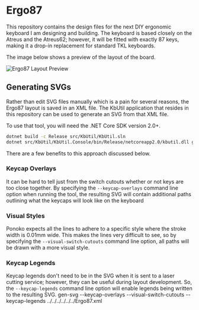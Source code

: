 # Ergo87

This repository contains the design files for the next DIY ergonomic keyboard I
am designing and building. The keyboard is based closely on the Atreus and the
Atreus62; however, it will be fitted with exactly 87 keys, making it a drop-in
replacement for standard TKL keyboards.

The image below shows a preview of the layout of the board.

![Ergo87 Layout Preview][preview]

[preview]: https://github.com/ergo87/ergo87.github.io/blob/master/images/Ergo87.png?raw=true "Ergo87 Layout Preview"

## Generating SVGs

Rather than edit SVG files manually which is a pain for several reasons, the
Ergo87 layout is saved in an XML file. The KbUtil application that resides in
this repository can be used to generate an SVG from that XML file.

To use that tool, you will need the .NET Core SDK version 2.0+.
```bash
dotnet build -c Release src/KbUtil/KbUtil.sln
dotnet src/KbUtil/KbUtil.Console/bin/Release/netcoreapp2.0/kbutil.dll gen-svg Ergo87.xml Ergo87.svg
```

There are a few benefits to this approach discussed below.

### Keycap Overlays
It can be hard to tell just from the switch cutouts whether or not keys are too
close together. By specifying the `--keycap-overlays` command line option when
running the tool, the resulting SVG will contain additional paths outlining
what the keycaps will look like on the keyboard

### Visual Styles
Ponoko expects all the lines to adhere to a specific style where the stroke
width is 0.01mm wide. This makes the lines very difficult to see, so by
specifying the `--visual-switch-cutouts` command line option, all paths will be
drawn with a more visual style.

### Keycap Legends
Keycap legends don't need to be in the SVG when it is sent to a laser cutting
service; however, they can be useful during layout development. So, the
`--keycap-legends` command line option will enable legends being written to the
resulting SVG.
gen-svg --keycap-overlays --visual-switch-cutouts --keycap-legends ../../../../../../Ergo87.xml
